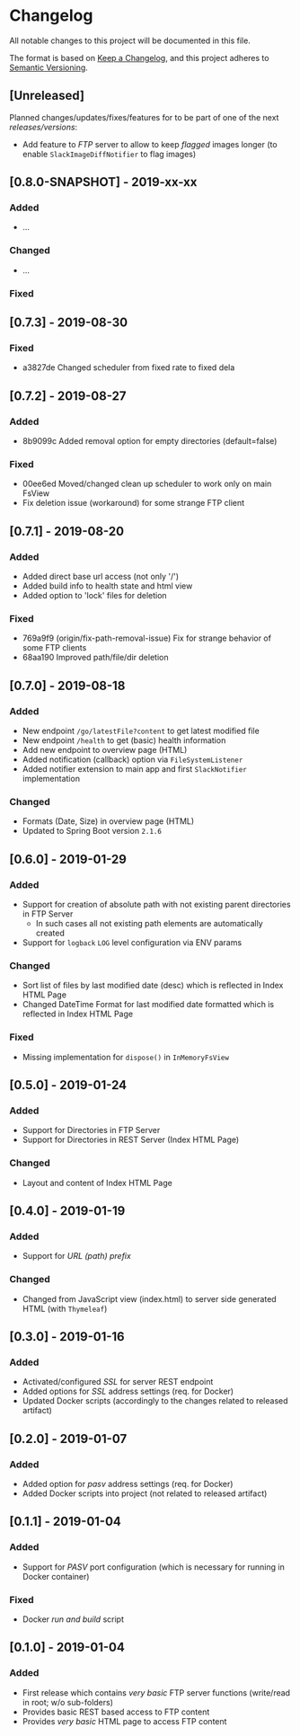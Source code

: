# Changelog
All notable changes to this project will be documented in this file.

The format is based on [Keep a Changelog](https://keepachangelog.com/en/1.0.0/),
and this project adheres to [Semantic Versioning](https://semver.org/spec/v2.0.0.html).

## [Unreleased]
Planned changes/updates/fixes/features for to be part of one of the next _releases/versions_:
  * Add feature to _FTP_ server to allow to keep _flagged_ images longer (to enable  `SlackImageDiffNotifier` to flag images) 

## [0.8.0-SNAPSHOT] - 2019-xx-xx
### Added
  * ...

### Changed
  * ...

### Fixed

## [0.7.3] - 2019-08-30
### Fixed
  * a3827de Changed scheduler from fixed rate to fixed dela

## [0.7.2] - 2019-08-27
### Added
  * 8b9099c Added removal option for empty directories (default=false)

### Fixed
  * 00ee6ed Moved/changed clean up scheduler to work only on main FsView
  * Fix deletion issue (workaround) for some strange FTP client

## [0.7.1] - 2019-08-20
### Added
  * Added direct base url access (not only '/')
  * Added build info to health state and html view
  * Added option to 'lock' files for deletion

### Fixed
  * 769a9f9 (origin/fix-path-removal-issue) Fix for strange behavior of some FTP clients
  * 68aa190 Improved path/file/dir deletion

## [0.7.0] - 2019-08-18
### Added
  * New endpoint `/go/latestFile?content` to get latest modified file
  * New endpoint `/health` to get (basic) health information
  * Add new endpoint to overview page (HTML)
  * Added notification (callback) option via `FileSystemListener`
  * Added notifier extension to main app and first `SlackNotifier` implementation

### Changed
  * Formats (Date, Size) in overview page (HTML)
  * Updated to Spring Boot version `2.1.6`

## [0.6.0] - 2019-01-29
### Added
  * Support for creation of absolute path with not existing parent directories in FTP Server
    * In such cases all not existing path elements are automatically created
  * Support for `logback` `LOG` level configuration via ENV params

### Changed
  * Sort list of files by last modified date (desc) which is reflected in Index HTML Page
  * Changed DateTime Format for last modified date formatted which is reflected in Index HTML Page

### Fixed
  * Missing implementation for `dispose()` in `InMemoryFsView`

## [0.5.0] - 2019-01-24
### Added
  * Support for Directories in FTP Server
  * Support for Directories in REST Server (Index HTML Page)

### Changed
  * Layout and content of Index HTML Page

## [0.4.0] - 2019-01-19
### Added
  * Support for _URL (path) prefix_

### Changed
  * Changed from JavaScript view (index.html) to server side generated HTML (with `Thymeleaf`)

## [0.3.0] - 2019-01-16
### Added
  * Activated/configured _SSL_ for server REST endpoint
  * Added options for _SSL_ address settings (req. for Docker)
  * Updated Docker scripts (accordingly to the changes related to released artifact)

## [0.2.0] - 2019-01-07
### Added
  * Added option for _pasv_ address settings (req. for Docker)
  * Added Docker scripts into project (not related to released artifact)

## [0.1.1] - 2019-01-04
### Added
  * Support for _PASV_ port configuration (which is necessary for running in Docker container)

### Fixed
  * Docker _run and build_ script

## [0.1.0] - 2019-01-04
### Added
  * First release which contains _very basic_ FTP server functions (write/read in root; w/o sub-folders)
  * Provides basic REST based access to FTP content
  * Provides _very basic_ HTML page to access FTP content

<!--### Added => for new features.-->
<!--### Changed => for changes in existing functionality.-->
<!--### Deprecated => for soon-to-be removed features.-->
<!--### Removed => for now removed features.-->
<!--### Fixed => for any bug fixes.-->
<!--### Security => in case of vulnerabilities.-->